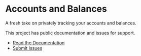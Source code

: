 # Accounts and Balances

A fresh take on privately tracking your accounts and balances.

This project has public documentation and issues for support.

- [Read the Documentation](https://github.com/rajkowski/accounts-and-balances/wiki)
- [Submit Issues](https://github.com/rajkowski/accounts-and-balances/issues)
